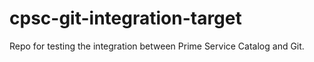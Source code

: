 # cpsc-git-integration-target

Repo for testing the integration between Prime Service Catalog and Git.
